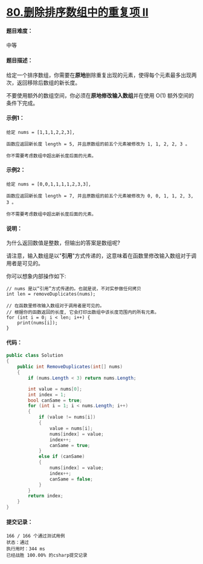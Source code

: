 # [80.删除排序数组中的重复项 II](https://leetcode-cn.com/classic/problems/remove-duplicates-from-sorted-array-ii/description/)

#### 题目难度：

中等

#### 题目描述：

给定一个排序数组，你需要在**原地**删除重复出现的元素，使得每个元素最多出现两次，返回移除后数组的新长度。

不要使用额外的数组空间，你必须在**原地修改输入数组**并在使用 O(1) 额外空间的条件下完成。

#### 示例1：

```
给定 nums = [1,1,1,2,2,3],

函数应返回新长度 length = 5, 并且原数组的前五个元素被修改为 1, 1, 2, 2, 3 。

你不需要考虑数组中超出新长度后面的元素。
```

#### 示例2：

```
给定 nums = [0,0,1,1,1,1,2,3,3],

函数应返回新长度 length = 7, 并且原数组的前五个元素被修改为 0, 0, 1, 1, 2, 3, 3 。

你不需要考虑数组中超出新长度后面的元素。
```

#### 说明：

为什么返回数值是整数，但输出的答案是数组呢?

请注意，输入数组是以"**引用**"方式传递的，这意味着在函数里修改输入数组对于调用者是可见的。

你可以想象内部操作如下:

```
// nums 是以“引用”方式传递的。也就是说，不对实参做任何拷贝
int len = removeDuplicates(nums);

// 在函数里修改输入数组对于调用者是可见的。
// 根据你的函数返回的长度, 它会打印出数组中该长度范围内的所有元素。
for (int i = 0; i < len; i++) {
    print(nums[i]);
}
```

#### 代码：

```c#
public class Solution
{
    public int RemoveDuplicates(int[] nums)
    {
        if (nums.Length < 3) return nums.Length;

        int value = nums[0];
        int index = 1;
        bool canSame = true;
        for (int i = 1; i < nums.Length; i++)
        {
            if (value != nums[i])
            {
                value = nums[i];
                nums[index] = value;
                index++;
                canSame = true;
            }
            else if (canSame)
            {
                nums[index] = value;
                index++;
                canSame = false;
            }
        }
        return index;
    }
}
```

#### 提交记录：

```
166 / 166 个通过测试用例
状态：通过
执行用时：344 ms
已经战胜 100.00% 的csharp提交记录
```

